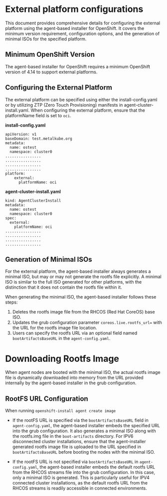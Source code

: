 # External platform configurations

This document provides comprehensive details for configuring the external platform using the agent-based installer for OpenShift. It covers the minimum version requirement, 
configuration options, and the generation of minimal ISOs for the specified platform.


## Minimum OpenShift Version
The agent-based installer for OpenShift requires a minimum OpenShift version of 4.14 to support external platforms.

## Configuring the External Platform
The external platform can be specified using either the install-config.yaml or by utilizing ZTP (Zero Touch Provisioning) manifests in agent-cluster-install.yaml. 
When configuring the external platform, ensure that the platformName field is set to `oci`.

__install-config.yaml__
```
apiVersion: v1
baseDomain: test.metalkube.org
metadata:
  name: ostest
  namespace: cluster0
................
................
................
................
platform:
    external:
      platformName: oci
```

__agent-cluster-install.yaml__
```
kind: AgentClusterInstall
metadata:
  name: ostest
  namespace: cluster0
spec:
  external:
    platformName: oci
................
................
................
................
```

## Generation of Minimal ISOs
For the external platform, the agent-based installer always generates a minimal ISO, but may or may not generate the rootfs file explicitly. A minimal ISO is similar to the full ISO generated for other platforms, with the distinction that it does not contain the rootfs file within it.

When generating the minimal ISO, the agent-based installer follows these steps:

1. Deletes the rootfs image file from the RHCOS (Red Hat CoreOS) base ISO.
2. Updates the grub configuration parameter `coreos.live.rootfs_url=` with the URL for the rootfs image file location.
3. Users can specify the rootfs URL via an optional field named `bootArtifactsBaseURL` in the `agent-config.yaml`.

# Downloading Rootfs Image
When agent nodes are booted with the minimal ISO, the actual rootfs image file is dynamically downloaded into memory from the URL provided internally by the agent-based installer in the grub configuration.

## RootFS URL Configuration
When running `openshift-install agent create image`

- If the rootFS URL is specified via the `bootArtifactsBaseURL` field in `agent-config.yaml`, the agent-based installer embeds the specified URL into the grub configuration. It also generates a minimal ISO along with the rootfs.img file in the `boot-artifacts` directory. For IPV6 disconnected cluster installations, ensure that the agent-installer generated rootfs image file is uploaded to the URL specified in `bootArtifactsBaseURL` before booting the nodes with the minimal ISO.

- If the rootFS URL is not specified via `bootArtifactsBaseURL` in `agent-config.yaml`, the agent-based installer embeds the default rootfs URL from the RHCOS streams file into the grub configuration. In this case, only a minimal ISO is generated. This is particularly useful for IPV4 connected cluster installations, as the default rootfs URL from the RHCOS streams is readily accessible in connected environments.

